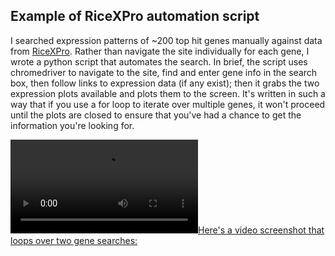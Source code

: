 ## Example of RiceXPro automation script
I searched expression patterns of ~200 top hit genes manually against data from [RiceXPro](https://ricexpro.dna.affrc.go.jp/RXP_4001/). Rather than navigate the site individually for each gene, I wrote a python script that automates the search. In brief, the script uses chromedriver to navigate to the site, find and enter gene info in the search box, then follow links to expression data (if any exist); then it grabs the two expression plots available and plots them to the screen. It's written in such a way that if you use a for loop to iterate over multiple genes, it won't proceed until the plots are closed to ensure that you've had a chance to get the information you're looking for.

[![Here's a video screenshot that loops over two gene searches:](scRNAseq-rice_files/example.mov)](example.mov)
